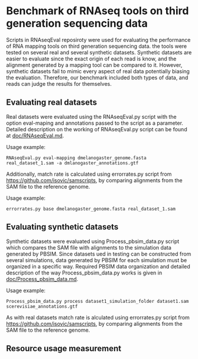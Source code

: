 # Benchmark of RNAseq tools on third generation sequencing data
Scripts in RNAseqEval reposiroty were used for evaluating the performance of RNA mapping tools on third generation sequencing data. the tools were tested on several real and several synthetic datasets. Synthetic datasets are easier to evaluate since the exact origin of each read is know, and the alignment generated by a mapping tool can be compared to it. However, synthetic datasets fail to mimic every aspect of real data potentially biasing the evaluation. Therefore, our benchmark included both types of data, and reads can judge the results for themselves.

## Evaluating real datasets
Real datasets were evaluated using the RNAseqEval.py script with the option eval-maping and annotations passed to the script as a parameter. Detailed description on the working of RNAseqEval.py script can be found at [doc/RNAseqEval.md](doc/RNAseqEval.md).

Usage example:

    RNAseqEval.py eval-mapping dmelanogaster_genome.fasta real_dataset_1.sam -a dmlanogaster_annotations.gtf

Additionally, match rate is calculated using errorrates.py script from https://github.com/isovic/samscripts, by comparing alignments from the SAM file to the reference genome.

Usage example:

    errorrates.py base dmelanogaster_genome.fasta real_dataset_1.sam

## Evaluating synthetic datasets
Synthetic datasets were evaluated using Process_pbsim_data.py script which compares the SAM file with alignments to the simulation data generated by PBSIM. Since datasets ued in testing can be constructed from several simulations, data generated by PBSIM for each simulation must be organized in a specific way. Required PBSIM data organization and detailed description of the way Process_pbsim_data.py works is given in [doc/Process_pbsim_data.md](doc/Process_pbsim_data.md).

Usage example:

    Process_pbsim_data.py process dataset1_simulation_folder dataset1.sam scerevisiae_annotations.gtf

As with real datasets match rate is alculated using errorrates.py script from https://github.com/isovic/samscripts, by comparing alignments from the SAM file to the reference genome.

## Resource usage measurement

